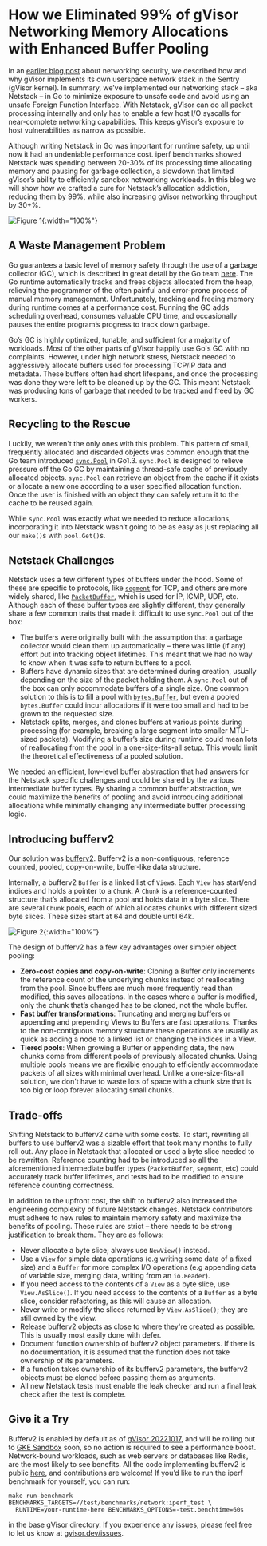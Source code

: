 # How we Eliminated 99% of gVisor Networking Memory Allocations with Enhanced Buffer Pooling

In an
[earlier blog post](https://gvisor.dev/blog/2020/04/02/gvisor-networking-security/)
about networking security, we described how and why gVisor implements its own
userspace network stack in the Sentry (gVisor kernel). In summary, we’ve
implemented our networking stack – aka Netstack – in Go to minimize exposure to
unsafe code and avoid using an unsafe Foreign Function Interface. With Netstack,
gVisor can do all packet processing internally and only has to enable a few host
I/O syscalls for near-complete networking capabilities. This keeps gVisor’s
exposure to host vulnerabilities as narrow as possible.

<!--/excerpt-->

Although writing Netstack in Go was important for runtime safety, up until now
it had an undeniable performance cost. iperf benchmarks showed Netstack was
spending between 20-30% of its processing time allocating memory and pausing for
garbage collection, a slowdown that limited gVisor’s ability to efficiently
sandbox networking workloads. In this blog we will show how we crafted a cure
for Netstack’s allocation addiction, reducing them by 99%, while also increasing
gVisor networking throughput by 30+%.

![Figure 1](/assets/images/2022-10-24-buffer-pooling-figure1.png "Buffer pooling results."){:width="100%"}

## A Waste Management Problem

Go guarantees a basic level of memory safety through the use of a garbage
collector (GC), which is described in great detail by the Go team
[here](https://tip.golang.org/doc/gc-guide). The Go runtime automatically tracks
and frees objects allocated from the heap, relieving the programmer of the often
painful and error-prone process of manual memory management. Unfortunately,
tracking and freeing memory during runtime comes at a performance cost. Running
the GC adds scheduling overhead, consumes valuable CPU time, and occasionally
pauses the entire program’s progress to track down garbage.

Go’s GC is highly optimized, tunable, and sufficient for a majority of
workloads. Most of the other parts of gVisor happily use Go's GC with no
complaints. However, under high network stress, Netstack needed to aggressively
allocate buffers used for processing TCP/IP data and metadata. These buffers
often had short lifespans, and once the processing was done they were left to be
cleaned up by the GC. This meant Netstack was producing tons of garbage that
needed to be tracked and freed by GC workers.

## Recycling to the Rescue

Luckily, we weren't the only ones with this problem. This pattern of small,
frequently allocated and discarded objects was common enough that the Go team
introduced [`sync.Pool`](https://pkg.go.dev/sync#Pool) in Go1.3. `sync.Pool` is
designed to relieve pressure off the Go GC by maintaining a thread-safe cache of
previously allocated objects. `sync.Pool` can retrieve an object from the cache
if it exists or allocate a new one according to a user specified allocation
function. Once the user is finished with an object they can safely return it to
the cache to be reused again.

While `sync.Pool` was exactly what we needed to reduce allocations,
incorporating it into Netstack wasn’t going to be as easy as just replacing all
our `make()`s with `pool.Get()`s.

## Netstack Challenges

Netstack uses a few different types of buffers under the hood. Some of these are
specific to protocols, like
[`segment`](https://github.com/google/gvisor/blob/master/pkg/tcpip/transport/tcp/segment.go)
for TCP, and others are more widely shared, like
[`PacketBuffer`](https://github.com/google/gvisor/blob/master/pkg/tcpip/stack/packet_buffer.go),
which is used for IP, ICMP, UDP, etc. Although each of these buffer types are
slightly different, they generally share a few common traits that made it
difficult to use `sync.Pool` out of the box:

*   The buffers were originally built with the assumption that a garbage
    collector would clean them up automatically – there was little (if any)
    effort put into tracking object lifetimes. This meant that we had no way to
    know when it was safe to return buffers to a pool.
*   Buffers have dynamic sizes that are determined during creation, usually
    depending on the size of the packet holding them. A `sync.Pool` out of the
    box can only accommodate buffers of a single size. One common solution to
    this is to fill a pool with
    [`bytes.Buffer`](https://pkg.go.dev/bytes#Buffer), but even a pooled
    `bytes.Buffer` could incur allocations if it were too small and had to be
    grown to the requested size.
*   Netstack splits, merges, and clones buffers at various points during
    processing (for example, breaking a large segment into smaller MTU-sized
    packets). Modifying a buffer’s size during runtime could mean lots of
    reallocating from the pool in a one-size-fits-all setup. This would limit
    the theoretical effectiveness of a pooled solution.

We needed an efficient, low-level buffer abstraction that had answers for the
Netstack specific challenges and could be shared by the various intermediate
buffer types. By sharing a common buffer abstraction, we could maximize the
benefits of pooling and avoid introducing additional allocations while minimally
changing any intermediate buffer processing logic.

## Introducing bufferv2

Our solution was
[bufferv2](https://github.com/google/gvisor/tree/1ceb81454444981448ad57612139adfc0def1b85/pkg/bufferv2).
Bufferv2 is a non-contiguous, reference counted, pooled, copy-on-write,
buffer-like data structure.

Internally, a bufferv2 `Buffer` is a linked list of `View`s. Each `View` has
start/end indices and holds a pointer to a `Chunk`. A `Chunk` is a
reference-counted structure that’s allocated from a pool and holds data in a
byte slice. There are several `Chunk` pools, each of which allocates chunks with
different sized byte slices. These sizes start at 64 and double until 64k.

![Figure 2](/assets/images/2022-10-24-buffer-pooling-figure2.png "bufferv2 implementation diagram."){:width="100%"}

The design of bufferv2 has a few key advantages over simpler object pooling:

*   **Zero-cost copies and copy-on-write**: Cloning a Buffer only increments the
    reference count of the underlying chunks instead of reallocating from the
    pool. Since buffers are much more frequently read than modified, this saves
    allocations. In the cases where a buffer is modified, only the chunk that’s
    changed has to be cloned, not the whole buffer.
*   **Fast buffer transformations**: Truncating and merging buffers or appending
    and prepending Views to Buffers are fast operations. Thanks to the
    non-contiguous memory structure these operations are usually as quick as
    adding a node to a linked list or changing the indices in a View.
*   **Tiered pools**: When growing a Buffer or appending data, the new chunks
    come from different pools of previously allocated chunks. Using multiple
    pools means we are flexible enough to efficiently accommodate packets of all
    sizes with minimal overhead. Unlike a one-size-fits-all solution, we don't
    have to waste lots of space with a chunk size that is too big or loop
    forever allocating small chunks.

## Trade-offs

Shifting Netstack to bufferv2 came with some costs. To start, rewriting all
buffers to use bufferv2 was a sizable effort that took many months to fully roll
out. Any place in Netstack that allocated or used a byte slice needed to be
rewritten. Reference counting had to be introduced so all the aforementioned
intermediate buffer types (`PacketBuffer`, `segment`, etc) could accurately
track buffer lifetimes, and tests had to be modified to ensure reference
counting correctness.

In addition to the upfront cost, the shift to bufferv2 also increased the
engineering complexity of future Netstack changes. Netstack contributors must
adhere to new rules to maintain memory safety and maximize the benefits of
pooling. These rules are strict – there needs to be strong justification to
break them. They are as follows:

*   Never allocate a byte slice; always use `NewView()` instead.
*   Use a `View` for simple data operations (e.g writing some data of a fixed
    size) and a `Buffer` for more complex I/O operations (e.g appending data of
    variable size, merging data, writing from an `io.Reader`).
*   If you need access to the contents of a `View` as a byte slice, use
    `View.AsSlice()`. If you need access to the contents of a `Buffer` as a byte
    slice, consider refactoring, as this will cause an allocation.
*   Never write or modify the slices returned by `View.AsSlice()`; they are
    still owned by the view.
*   Release bufferv2 objects as close to where they're created as possible. This
    is usually most easily done with defer.
*   Document function ownership of bufferv2 object parameters. If there is no
    documentation, it is assumed that the function does not take ownership of
    its parameters.
*   If a function takes ownership of its bufferv2 parameters, the bufferv2
    objects must be cloned before passing them as arguments.
*   All new Netstack tests must enable the leak checker and run a final leak
    check after the test is complete.

## Give it a Try

Bufferv2 is enabled by default as of
[gVisor 20221017](https://github.com/google/gvisor/releases/tag/release-20221017.0),
and will be rolling out to
[GKE Sandbox](https://cloud.google.com/kubernetes-engine/docs/concepts/sandbox-pods)
soon, so no action is required to see a performance boost. Network-bound
workloads, such as web servers or databases like Redis, are the most likely to
see benefits. All the code implementing bufferv2 is public
[here](https://github.com/google/gvisor/tree/master/pkg/bufferv2), and
contributions are welcome! If you’d like to run the iperf benchmark for
yourself, you can run:

```
make run-benchmark BENCHMARKS_TARGETS=//test/benchmarks/network:iperf_test \
  RUNTIME=your-runtime-here BENCHMARKS_OPTIONS=-test.benchtime=60s
```

in the base gVisor directory. If you experience any issues, please feel free to
let us know at [gvisor.dev/issues](https://github.com/google/gvisor/issues).
